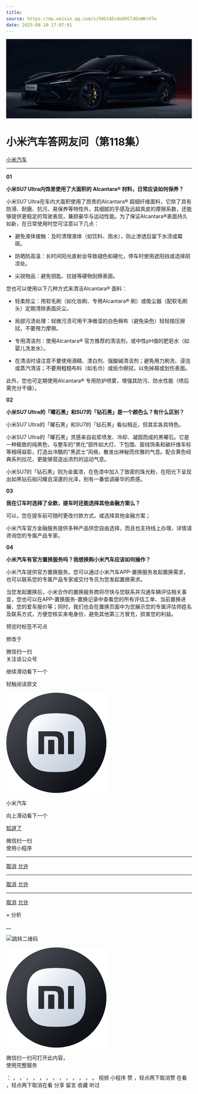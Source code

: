 ```yaml
---
title: 
source: https://mp.weixin.qq.com/s/S0GtA5cAoOVCl4OsWKrU7w
date: 2025-08-10 17:07:01
---
```


![cover_image](images/img_8744fb74.jpg)


#  小米汽车答网友问（第118集）


[ 小米汽车 ](<javascript:void\(0\);>)

______

  

**01**

**小米SU7 Ultra内饰里使用了大面积的 Alcantara® 材料，日常应该如何保养？**

小米SU7 Ultra在车内大面积使用了昂贵的Alcantara® 超细纤维面料，它除了具有防滑、耐磨、抗污、易保养等特性外，其细腻的手感及远超真皮的摩擦系数，还能够提供更稳定的驾驶表现，兼顾豪华与运动性能。为了保证Alcantara®表面持久如新，在日常使用时您可注意以下几点：

  * 避免液体接触：及时清理液体（如饮料、雨水），防止渗透后留下水渍或霉斑。

  * 防晒防高温：长时间阳光直射会导致褪色和硬化，停车时使用遮阳挡或选择阴凉处。

  * 尖锐物品：避免钥匙、拉链等硬物刮擦表面。

您也可以使用以下几种方式来清洁Alcantara® 面料：

  * 轻柔除尘：用软毛刷（如化妆刷、专用Alcantara® 刷）或吸尘器（配软毛刷头）定期清除表面灰尘。

  * 局部污渍处理：轻微污渍可用干净微湿的白色棉布（避免染色）轻轻按压擦拭，不要用力摩擦。

  * 专用清洁剂：使用Alcantara® 官方推荐的清洁剂，或中性pH值的肥皂水（如婴儿洗发水）。

  * 在清洁时请注意不要使用酒精、漂白剂、强酸碱清洁剂；避免用力刷洗、浸泡或蒸汽清洁；不要用粗糙布料（如毛巾）或纸巾擦拭，以免掉屑或划伤表面。

此外，您也可定期使用Alcantara® 专用防护喷雾，增强其防污、防水性能（喷后需充分干燥）。‍

  

**02**

**小米SU7 Ultra的「曜石黑」和SU7的「钻石黑」是一个颜色么？有什么区别？**

小米SU7 Ultra的「曜石黑」和SU7的「钻石黑」看似相近，但其实各具特色。

小米SU7 Ultra的「曜石黑」灵感来自岩浆喷发、冷却、凝固而成的黑曜石。它是一种极致的纯黑色，与整车的“黑化”部件如大灯、下包围、窗线饰条和碳纤维车标等相得益彰，打造出冷酷的“黑武士”风格，散发出神秘而优雅的气息。配合黄色经典系列拉花，更能够营造出浓烈的运动气息。

小米SU7的「钻石黑」则为金属漆，在色漆中加入了致密的珠光粉，在阳光下呈现出如黑钻石般闪耀且深邃的光泽，别有一番低调豪华的质感。

  

**03**

**我在订车时选择了全款，提车时还能选择其他金融方案么？**

可以，您在提车前可随时更改付款方式，或选择其他金融方案；

小米汽车官方金融服务提供多种产品供您自由选择，而且也支持线上办理，详情请咨询您的专属产品专家。

  

****04****

**小米汽车有官方置换服务吗？我想换购小米汽车应该如何操作？**

小米汽车提供官方置换服务。您可以通过小米汽车APP-置换服务发起置换需求，也可以联系您的专属产品专家或交付专员为您发起置换需求。

当您发起置换后，小米合作的置换服务商将尽快与您联系并沟通车辆评估相关事宜，您也可以在APP-置换服务-置换记录中查看您的所有评估工单、当前置换进展、您的爱车报价等；同时，我们也会在置换页面中为您展示您的专属评估师姓名及联系方式，方便您核实来电身份，避免其他第三方冒充，损害您的利益。

  

  

  

[](<>)[](<>)

预览时标签不可点

修改于

微信扫一扫  
关注该公众号

继续滑动看下一个

轻触阅读原文

![img_97d833da.jpg](images/img_97d833da.jpg)

小米汽车 

向上滑动看下一个

[知道了](<javascript:;>)

微信扫一扫  
使用小程序

****

[取消](<javascript:void\(0\);>) [允许](<javascript:void\(0\);>)

****

[取消](<javascript:void\(0\);>) [允许](<javascript:void\(0\);>)

****

[取消](<javascript:void\(0\);>) [允许](<javascript:void\(0\);>)

× 分析

__

![跳转二维码]()

![作者头像](images/img_97d833da.jpg)

微信扫一扫可打开此内容，  
使用完整服务

： ， ， ， ， ， ， ， ， ， ， ， ， 。 视频 小程序 赞 ，轻点两下取消赞 在看 ，轻点两下取消在看 分享 留言 收藏 听过